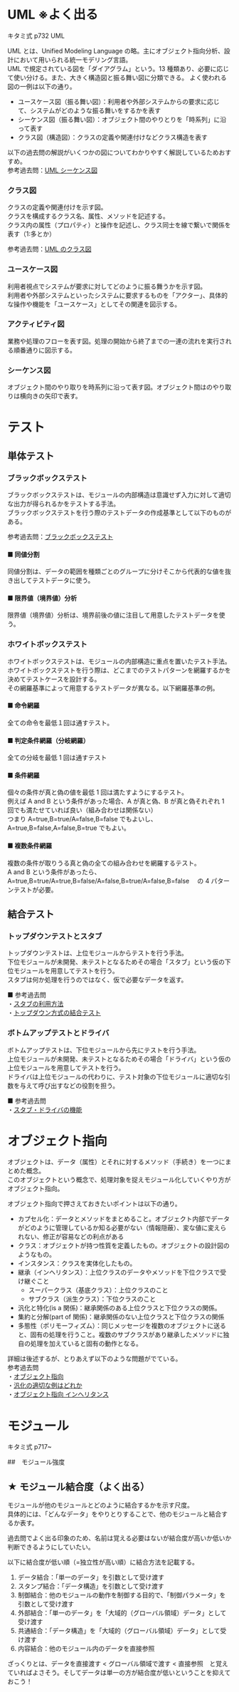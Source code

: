 # UML ※よく出る

キタミ式 p732 UML

UML とは、Unified Modeling Language の略。主にオブジェクト指向分析、設計において用いられる統一モデリング言語。  
UML で規定されている図を「ダイアグラム」という。13 種類あり、必要に応じて使い分ける。また、大きく構造図と振る舞い図に分類できる。
よく使われる図の一例は以下の通り。

- ユースケース図（振る舞い図）：利用者や外部システムからの要求に応じて、システムがどのような振る舞いをするかを表す
- シーケンス図（振る舞い図）：オブジェクト間のやりとりを「時系列」に沿って表す
- クラス図（構造図）：クラスの定義や関連付けなどクラス構造を表す

以下の過去問の解説がいくつかの図についてわかりやすく解説しているためおすすめ。  
参考過去問：[UML シーケンス図](https://www.ap-siken.com/kakomon/22_haru/q44.html)

### クラス図

クラスの定義や関連付けを示す図。  
クラスを構成するクラス名、属性、メソッドを記述する。  
クラス内の属性（プロパティ）と操作を記述し、クラス同士を線で繋いで関係を表す（1:多とか）

参考過去問：[UML のクラス図](https://www.ap-siken.com/kakomon/21_aki/q43.html)

### ユースケース図

利用者視点でシステムが要求に対してどのように振る舞うかを示す図。  
利用者や外部システムといったシステムに要求するものを「アクター」、具体的な操作や機能を「ユースケース」としてその関連を図示する。

### アクティビティ図

業務や処理のフローを表す図。処理の開始から終了までの一連の流れを実行される順番通りに図示する。

### シーケンス図

オブジェクト間のやり取りを時系列に沿って表す図。オブジェクト間はのやり取りは横向きの矢印で表す。

# テスト

## 単体テスト

### ブラックボックステスト

ブラックボックステストは、モジュールの内部構造は意識せず入力に対して適切な出力が得られるかをテストする手法。  
ブラックボックステストを行う際のテストデータの作成基準として以下のものがある。

参考過去問：[ブラックボックステスト](https://www.ap-siken.com/kakomon/23_aki/q47.html)

#### ■ 同値分割

同値分割は、データの範囲を種類ごとのグループに分けそこから代表的な値を抜き出してテストデータに使う。

#### ■ 限界値（境界値）分析

限界値（境界値）分析は、境界前後の値に注目して用意したテストデータを使う。

### ホワイトボックステスト

ホワイトボックステストは、モジュールの内部構造に重点を置いたテスト手法。  
ホワイトボックステストを行う際は、どこまでのテストパターンを網羅するかを決めてテストケースを設計する。  
その網羅基準によって用意するテストデータが異なる。以下網羅基準の例。

#### ■ 命令網羅

全ての命令を最低１回は通すテスト。

#### ■ 判定条件網羅（分岐網羅）

全ての分岐を最低 1 回は通すテスト

#### ■ 条件網羅

個々の条件が真と偽の値を最低 1 回は満たすようにするテスト。  
例えば A and B という条件があった場合、A が真と偽、B が真と偽それぞれ 1 回でも満たせていれば良い（組み合わせは関係ない）  
つまり A=true,B=true/A=false,B=false でもよいし、A=true,B=false,A=false,B=true でもよい。

#### ■ 複数条件網羅

複数の条件が取りうる真と偽の全ての組み合わせを網羅するテスト。  
A and B という条件があったら、A=true,B=true/A=true,B=false/A=false,B=true/A=false,B=false 　の 4 パターンテストが必要。

## 結合テスト

### トップダウンテストとスタブ

トップダウンテストは、上位モジュールからテストを行う手法。  
下位モジュールが未開発、未テストとなるためその場合「スタブ」という仮の下位モジュールを用意してテストを行う。  
スタブは何か処理を行うのではなく、仮で必要なデータを返す。

■ 参考過去問  
・[スタブの利用方法](https://www.ap-siken.com/kakomon/22_aki/)  
・[トップダウン方式の結合テスト](https://www.ap-siken.com/kakomon/17_aki/q45.html)

### ボトムアップテストとドライバ

ボトムアップテストは、下位モジュールから先にテストを行う手法。  
上位モジュールが未開発、未テストとなるためその場合「ドライバ」という仮の上位モジュールを用意してテストを行う。  
ドライバは上位モジュールの代わりに、テスト対象の下位モジュールに適切な引数を与えて呼び出すなどの役割を担う。

■ 参考過去問  
・[スタブ・ドライバの機能](https://www.ap-siken.com/kakomon/29_aki/q47.html)

# オブジェクト指向

オブジェクトは、データ（属性）とそれに対するメソッド（手続き）を一つにまとめた概念。  
このオブジェクトという概念で、処理対象を捉えモジュール化していくやり方がオブジェクト指向。

オブジェクト指向で押さえておきたいポイントは以下の通り。

- カプセル化：データとメソッドをまとめること。オブジェクト内部でデータがどのように管理しているか知る必要がない（情報隠蔽）、変な値に変えられない、修正が容易などの利点がある
- クラス：オブジェクトが持つ性質を定義したもの。オブジェクトの設計図のようなもの。
- インスタンス：クラスを実体化したもの。
- 継承（インヘリタンス）：上位クラスのデータやメソッドを下位クラスで受け継ぐこと
  - スーパークラス（基底クラス）：上位クラスのこと
  - サブクラス（派生クラス）：下位クラスのこと
- 汎化と特化(is a 関係)：継承関係のある上位クラスと下位クラスの関係。
- 集約と分解(part of 関係)：継承関係のない上位クラスと下位クラスの関係
- 多態性（ポリモーフィズム）：同じメッセージを複数のオブジェクトに送ると、固有の処理を行うこと。複数のサブクラスがあり継承したメソッドに独自の処理を加えていると固有の動作となる。

詳細は後述するが、とりあえず以下のような問題がでている。  
参考過去問  
・[オブジェクト指向](https://www.ap-siken.com/kakomon/21_haru/q46.html)  
・[汎化の適切な例はどれか](https://www.ap-siken.com/kakomon/29_haru/q47.html)  
・[オブジェクト指向 インヘリタンス](https://www.ap-siken.com/kakomon/21_aki/q44.html)

# モジュール

キタミ式 p717~

##　モジュール強度

## ★ モジュール結合度（よく出る）

モジュールが他のモジュールとどのように結合するかを示す尺度。  
具体的には、「どんなデータ」をやりとりすることで、他のモジュールと結合するか表す。

過去問でよく出る印象のため、名前は覚える必要はないが結合度が高いか低いか判断できるようにしていたい。

以下に結合度が低い順（=独立性が高い順）に結合方法を記載する。

1. データ結合：「単一のデータ」を引数として受け渡す
2. スタンプ結合：「データ構造」を引数として受け渡す
3. 制御結合：他のモジュールの動作を制御する目的で、「制御パラメータ」を引数として受け渡す
4. 外部結合：「単一のデータ」を「大域的（グローバル領域）データ」として受け渡す
5. 共通結合：「データ構造」を「大域的（グローバル領域）データ」として受け渡す
6. 内容結合：他のモジュール内のデータを直接参照

ざっくりとは、データを直接渡す < グローバル領域で渡す < 直接参照　と覚えていればよさそう。そしてデータは単一の方が結合度が低いということを抑えておこう！
